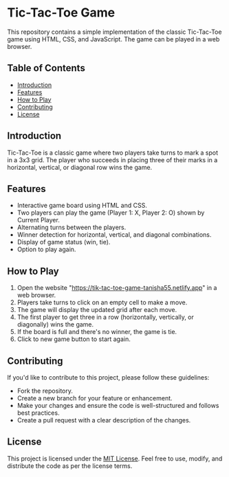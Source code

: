 # Tic-Tac-Toe Game

This repository contains a simple implementation of the classic Tic-Tac-Toe game using HTML, CSS, and JavaScript. The game can be played in a web browser.

## Table of Contents
- [Introduction](#introduction)
- [Features](#features)
- [How to Play](#how-to-play)
- [Contributing](#contributing)
- [License](#license)

## Introduction

Tic-Tac-Toe is a classic game where two players take turns to mark a spot in a 3x3 grid. The player who succeeds in placing three of their marks in a horizontal, vertical, or diagonal row wins the game.

## Features

- Interactive game board using HTML and CSS.
- Two players can play the game (Player 1: X, Player 2: O) shown by Current Player.
- Alternating turns between the players.
- Winner detection for horizontal, vertical, and diagonal combinations.
- Display of game status (win, tie).
- Option to play again.

## How to Play

1. Open the website "https://tik-tac-toe-game-tanisha55.netlify.app" in a web browser.
2. Players take turns to click on an empty cell to make a move.
3. The game will display the updated grid after each move.
4. The first player to get three in a row (horizontally, vertically, or diagonally) wins the game.
5. If the board is full and there's no winner, the game is tie.
6. Click to new game button to start again.

## Contributing

If you'd like to contribute to this project, please follow these guidelines:
- Fork the repository.
- Create a new branch for your feature or enhancement.
- Make your changes and ensure the code is well-structured and follows best practices.
- Create a pull request with a clear description of the changes.

## License

This project is licensed under the [MIT License](LICENSE). Feel free to use, modify, and distribute the code as per the license terms.
